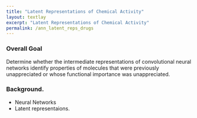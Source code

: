 ```yaml
---
title: "Latent Representations of Chemical Activity"
layout: textlay
excerpt: "Latent Representations of Chemical Activity"
permalink: /ann_latent_reps_drugs
---
```


### Overall Goal
Determine whether the intermediate representations of convolutional neural networks identify properties of molecules that were previously unappreciated or whose functional importance was unappreciated. 

### Background. 
- Neural Networks 
- Latent representaions. 
